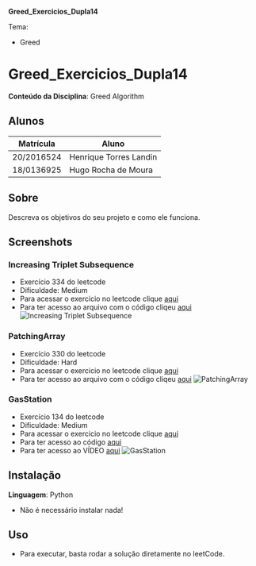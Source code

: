 **Greed_Exercicios_Dupla14** 

Tema:
 - Greed

# Greed_Exercicios_Dupla14

**Conteúdo da Disciplina**: Greed Algorithm

## Alunos
|Matrícula | Aluno |
| -- | -- |
| 20/2016524  |  Henrique Torres Landin |
| 18/0136925  |  Hugo Rocha de Moura |

## Sobre 
Descreva os objetivos do seu projeto e como ele funciona. 

## Screenshots
### Increasing Triplet Subsequence
- Exercício 334 do leetcode
- Dificuldade: Medium
- Para acessar o exercicio no leetcode clique [aqui](https://leetcode.com/problems/increasing-triplet-subsequence/)
- Para ter acesso ao arquivo com o código cliqeu [aqui](https://github.com/projeto-de-algoritmos/Greed_Exercicios_Dupla14/blob/master/exercicios/increasingTripletSubsequence.py)
![Increasing Triplet Subsequence](https://github.com/projeto-de-algoritmos/Greed_Exercicios_Dupla14/assets/102327244/18b42071-1409-4543-b728-0714c63994fa)

### PatchingArray
- Exercício 330 do leetcode
- Dificuldade: Hard
- Para acessar o exercicio no leetcode clique [aqui](https://leetcode.com/problems/patching-array/)
- Para ter acesso ao arquivo com o código cliqeu [aqui](https://github.com/projeto-de-algoritmos/Greed_Exercicios_Dupla14/blob/master/exercicios/patchingArray.py)
![PatchingArray](https://github.com/projeto-de-algoritmos/Greed_Exercicios_Dupla14/assets/102327244/109c85e1-3d2b-4956-b424-7723828718bc)

### GasStation
- Exercício 134 do leetcode
- Dificuldade: Medium
- Para acessar o exercicio no leetcode clique [aqui](https://leetcode.com/problems/gas-station/description/)
- Para ter acesso ao código [aqui](https://leetcode.com/problems/gas-station/submissions/959716574/)
- Para ter acesso ao VÍDEO [aqui](https://github.com/projeto-de-algoritmos/Greed_Exercicios_Dupla14/blob/master/Greedy%20ex03.mp4)
![GasStation](https://github.com/projeto-de-algoritmos/Greed_Exercicios_Dupla14/blob/master/exercicios/ex03.png?raw=true)







## Instalação 
**Linguagem**: Python
- Não é necessário instalar nada!

## Uso 
- Para executar, basta rodar a solução diretamente no leetCode.
